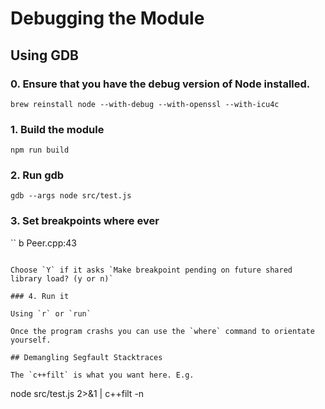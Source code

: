 # Debugging the Module

## Using GDB

### 0. Ensure that you have the debug version of Node installed.

```
brew reinstall node --with-debug --with-openssl --with-icu4c
```

### 1. Build the module

```
npm run build
```

### 2.  Run gdb

```
gdb --args node src/test.js
```

### 3. Set breakpoints where ever

``
b Peer.cpp:43
```

Choose `Y` if it asks `Make breakpoint pending on future shared library load? (y or n)`

### 4. Run it

Using `r` or `run`

Once the program crashs you can use the `where` command to orientate yourself.

## Demangling Segfault Stacktraces

The `c++filt` is what you want here. E.g.

```
node src/test.js  2>&1 | c++filt -n
```

